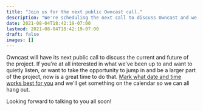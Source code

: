 ```yaml
---
title: "Join us for the next public Owncast call."
description: "We're scheduling the next call to discuss Owncast and we'd love you to join us."
date: 2021-08-04T18:42:19-07:00
lastmod: 2021-08-04T18:42:19-07:00
draft: false
images: []
---
```


Owncast will have its next public call to discuss the current and future of the project.  If you're at all interested in what we've been up to and want to quietly listen, or want to take the opportunity to jump in and be a larger part of the project, now is a great time to do that.  [Mark what date and time works best for you](https://doodle.com/poll/cemfaaeywrtddmh3) and we'll get something on the calendar so we can all hang out.

Looking forward to talking to you all soon!
